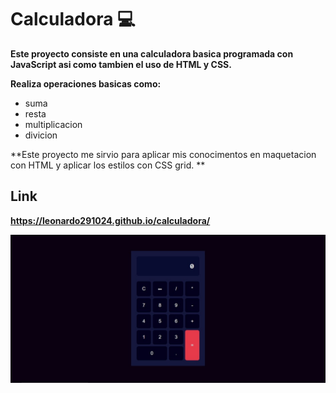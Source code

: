 # Calculadora 💻

**Este proyecto consiste en una calculadora basica programada con JavaScript asi como tambien el uso de HTML y CSS.**

**Realiza operaciones basicas como:**
- suma
- resta
- multiplicacion
- divicion

**Este proyecto me sirvio para aplicar mis conocimentos en maquetacion con HTML y aplicar los estilos con CSS grid. **

## Link
**https://leonardo291024.github.io/calculadora/**


![Portada](./assets/calculadora.jpg)
